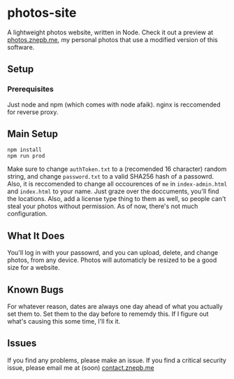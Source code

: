 # photos-site
A lightweight photos website, written in Node. Check it out a preview at [photos.znepb.me](https://photos.znepb.me/), my personal photos that use a modified version of this software.

## Setup

### Prerequisites

Just node and npm (which comes with node afaik). nginx is reccomended for reverse proxy.

## Main Setup

```
npm install
npm run prod
```
Make sure to change `authToken.txt` to a (recomended 16 character) random string, and change `password.txt` to a valid SHA256 hash of a passowrd. Also, it is reccomended to change all occourences of `me` in `index-admin.html` and `index.html` to your name. Just graze over the doccuments, you'll find the locations. Also, add a license type thing to them as well, so people can't steal your photos without permission. As of now, there's not much configuration.

## What It Does
You'll log in with your passowrd, and you can upload, delete, and change photos, from any device. Photos will automaticly be resized to be a good size for a website.

## Known Bugs
For whatever reason, dates are always one day ahead of what you actually set them to. Set them to the day before to rememdy this. If I figure out what's causing this some time, I'll fix it.

## Issues
If you find any problems, please make an issue. If you find a critical security issue, please email me at (soon) [contact.znepb.me](https://contact.znepb.me)